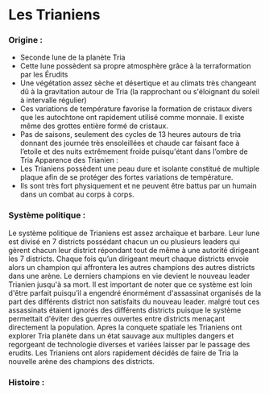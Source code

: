 # Les Trianiens

### Origine :
* Seconde lune de la planète Tria
* Cette lune possèdent sa propre atmosphère grâce à la terraformation par les Érudits
* Une végétation assez sèche et désertique et au climats très changeant dû à la gravitation autour de Tria (la rapprochant ou s'éloignant du soleil à intervalle régulier)
* Ces variations de température favorise la formation de cristaux divers que les autochtone ont rapidement utilisé comme monnaie. Il existe même des grottes entière formé de cristaux.
* Pas de saisons, seulement des cycles de 13 heures autours de tria donnant des journée très ensoleillées et chaude car faisant face à l’etoile et des nuits extrêmement froide puisqu'étant dans l’ombre de Tria
Apparence des Trianien :
* Les Trianiens possèdent une peau dure et isolante constitué de multiple plaque afin de se protéger des fortes variations de température.
* Ils sont très fort physiquement et ne peuvent être battus par un humain dans un combat au corps à corps.
### Système politique :
Le système politique de Trianiens est assez archaïque et barbare. Leur lune est divisé en 7 districts possédant chacun un ou plusieurs leaders qui gèrent chacun leur district répondant tout de même à une autorité dirigeant les 7 districts. Chaque fois qu’un dirigeant meurt chaque districts envoie alors un champion qui affrontera les autres champions des autres districts dans une arène. Le derniers champions en vie devient le nouveau leader Trianien jusqu'à sa mort. Il est important de noter que ce système est loin d'être parfait puisqu’il a engendré énormément d'assassinat organisés de la part des différents district non satisfaits du nouveau leader. malgré tout ces assassinats étaient ignorés des différents districts puisque le système permettait d'éviter des guerres ouvertes entre districts menaçant directement la population. Apres la conquete spatiale les Trianiens ont explorer Tria planète dans un état sauvage aux multiples dangers et regorgeant de technologie diverses et variées laisser par le passage des erudits. Les Trianiens ont alors rapidement décidés de faire de Tria la nouvelle arène des champions des districts.
### Histoire :
